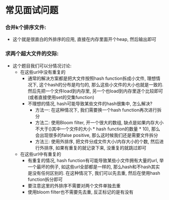 # 常见面试问题

### 合并k个排序文件:

* 这个就是很直白的外排序的应用, 直接在内存里面开个heap, 然后输出即可

### 求两个超大文件的交际:

* 这个题目我们可以分情况讨论:
  * 在这些url中没有重复的
    * 通常的解决方案都是把大文件按照hash function拆成小文件, 理想情况下, 这个hash的分布是均匀的, 那么这些小文件的大小也就是一致的. 然后先把一个文件load到内存里, 另一个也load到内存里逐个比较即可\(或者直接使用set的交集function\)
    * 不理想的情况, hash可能导致某些文件的hash很集中, 怎么解决?
      * 方法一: 在这种情况下, 我们需要换一个hash function再次进行拆分
      * 方法二: 使用Bloom filter, 开一个很大的数组, 缺点是如果内存大小不大于\(\)其中一个文件的大小 \* hash function的数量 \* 10\), 那么会出现很多的false positive, 那么这时候我们还是需要文件拆分
      * 方法三: 使用外排序, 把文件分成文件大小/内存大小的个数, 然后进行外排序, 如果有重复的就记录下来, 没重复的就跳过即可
  * 在这些url中有重复的
    * 有重复的情况, hash function有可能导致某些小文件拥有大量的url, 举一个最坏的例子, 如这些url全部都是一样的, 那么hash和不hash其实是没有任何区别的. 在这种情况下, 我们可以先去重, 然后在使用hash function拆分即可
    * 要注意这里的外排序不需要对两个文件单独去重
    * 使用bloom filter也不需要先去重, 反正标记的是有没有

